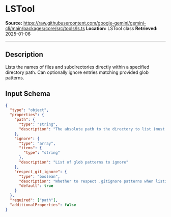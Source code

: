 # LSTool

**Source:** https://raw.githubusercontent.com/google-gemini/gemini-cli/main/packages/core/src/tools/ls.ts
**Location:** LSTool class
**Retrieved:** 2025-01-06

---

## Description

Lists the names of files and subdirectories directly within a specified directory path. Can optionally ignore entries matching provided glob patterns.

## Input Schema

```json
{
  "type": "object",
  "properties": {
    "path": {
      "type": "string",
      "description": "The absolute path to the directory to list (must be absolute, not relative)"
    },
    "ignore": {
      "type": "array",
      "items": {
        "type": "string"
      },
      "description": "List of glob patterns to ignore"
    },
    "respect_git_ignore": {
      "type": "boolean",
      "description": "Whether to respect .gitignore patterns when listing files. Only available in git repositories.",
      "default": true
    }
  },
  "required": ["path"],
  "additionalProperties": false
}
```